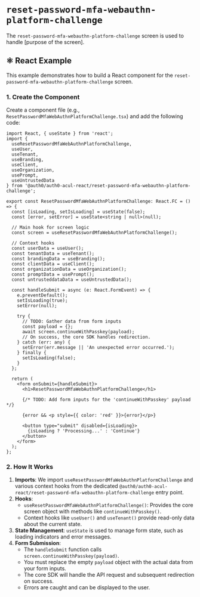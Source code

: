 # `reset-password-mfa-webauthn-platform-challenge`

The `reset-password-mfa-webauthn-platform-challenge` screen is used to handle [purpose of the screen].

## ⚛️ React Example

This example demonstrates how to build a React component for the `reset-password-mfa-webauthn-platform-challenge` screen.

### 1. Create the Component

Create a component file (e.g., `ResetPasswordMfaWebAuthnPlatformChallenge.tsx`) and add the following code:

```tsx
import React, { useState } from 'react';
import {
  useResetPasswordMfaWebAuthnPlatformChallenge,
  useUser,
  useTenant,
  useBranding,
  useClient,
  useOrganization,
  usePrompt,
  useUntrustedData
} from '@auth0/auth0-acul-react/reset-password-mfa-webauthn-platform-challenge';

export const ResetPasswordMfaWebAuthnPlatformChallenge: React.FC = () => {
  const [isLoading, setIsLoading] = useState(false);
  const [error, setError] = useState<string | null>(null);

  // Main hook for screen logic
  const screen = useResetPasswordMfaWebAuthnPlatformChallenge();

  // Context hooks
  const userData = useUser();
  const tenantData = useTenant();
  const brandingData = useBranding();
  const clientData = useClient();
  const organizationData = useOrganization();
  const promptData = usePrompt();
  const untrusteddataData = useUntrustedData();

  const handleSubmit = async (e: React.FormEvent) => {
    e.preventDefault();
    setIsLoading(true);
    setError(null);

    try {
      // TODO: Gather data from form inputs
      const payload = {};
      await screen.continueWithPasskey(payload);
      // On success, the core SDK handles redirection.
    } catch (err: any) {
      setError(err.message || 'An unexpected error occurred.');
    } finally {
      setIsLoading(false);
    }
  };

  return (
    <form onSubmit={handleSubmit}>
      <h1>ResetPasswordMfaWebAuthnPlatformChallenge</h1>

      {/* TODO: Add form inputs for the 'continueWithPasskey' payload */}

      {error && <p style={{ color: 'red' }}>{error}</p>}

      <button type="submit" disabled={isLoading}>
        {isLoading ? 'Processing...' : 'Continue'}
      </button>
    </form>
  );
};
```

### 2. How It Works

1.  **Imports**: We import `useResetPasswordMfaWebAuthnPlatformChallenge` and various context hooks from the dedicated `@auth0/auth0-acul-react/reset-password-mfa-webauthn-platform-challenge` entry point.
2.  **Hooks**:
    *   `useResetPasswordMfaWebAuthnPlatformChallenge()`: Provides the core screen object with methods like `continueWithPasskey()`.
    *   Context hooks like `useUser()` and `useTenant()` provide read-only data about the current state.
3.  **State Management**: `useState` is used to manage form state, such as loading indicators and error messages.
4.  **Form Submission**:
    *   The `handleSubmit` function calls `screen.continueWithPasskey(payload)`.
    *   You must replace the empty `payload` object with the actual data from your form inputs.
    *   The core SDK will handle the API request and subsequent redirection on success.
    *   Errors are caught and can be displayed to the user.
